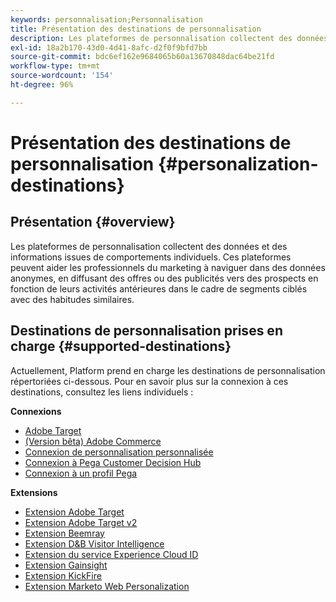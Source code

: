 ```yaml
---
keywords: personnalisation;Personnalisation
title: Présentation des destinations de personnalisation
description: Les plateformes de personnalisation collectent des données et des informations issues de comportements individuels. Ces plateformes peuvent aider les professionnels du marketing à naviguer dans des données anonymes, en diffusant des offres ou des publicités vers des prospects en fonction de leurs activités antérieures dans le cadre de segments ciblés avec des habitudes similaires.
exl-id: 18a2b170-43d0-4d41-8afc-d2f0f9bfd7bb
source-git-commit: bdc6ef162e9684065b60a13670848dac64be21fd
workflow-type: tm+mt
source-wordcount: '154'
ht-degree: 96%

---
```


# Présentation des destinations de personnalisation {#personalization-destinations}

## Présentation {#overview}

Les plateformes de personnalisation collectent des données et des informations issues de comportements individuels. Ces plateformes peuvent aider les professionnels du marketing à naviguer dans des données anonymes, en diffusant des offres ou des publicités vers des prospects en fonction de leurs activités antérieures dans le cadre de segments ciblés avec des habitudes similaires.

## Destinations de personnalisation prises en charge {#supported-destinations}

Actuellement, Platform prend en charge les destinations de personnalisation répertoriées ci-dessous. Pour en savoir plus sur la connexion à ces destinations, consultez les liens individuels :

**Connexions**

* [Adobe Target](adobe-target-connection.md)
* [(Version bêta) Adobe Commerce](adobe-commerce.md)
* [Connexion de personnalisation personnalisée](custom-personalization.md)
* [Connexion à Pega Customer Decision Hub](pega.md)
* [Connexion à un profil Pega](pega-profile.md)

**Extensions**

* [Extension Adobe Target](adobe-target.md)
* [Extension Adobe Target v2](adobe-target-v2.md)
* [Extension Beemray](beemray.md)
* [Extension D&amp;B Visitor Intelligence](dnb.md)
* [Extension du service Experience Cloud ID](adobe-ecid.md)
* [Extension Gainsight](gainsight.md)
* [Extension KickFire](kickfire.md)
* [Extension Marketo Web Personalization](marketo-web-personalization.md)
